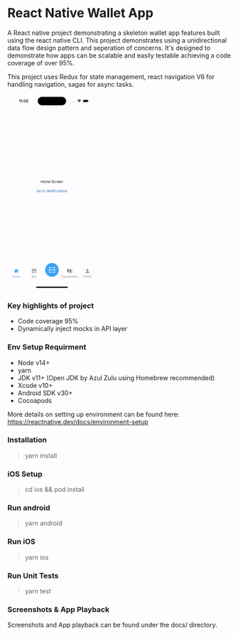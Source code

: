 # React Native Wallet App

A React native project demonstrating a skeleton wallet app features built using the react native CLI. This project demonstrates using a unidirectional data flow design pattern and seperation of concerns. It's designed to demonstrate how apps can be scalable and easily testable achieving a code coverage of over 95%.

This project uses Redux for state management, react navigation V6 for handling navigation, sagas for async tasks.

<img src="https://github.com/shettychirag7/react-native-wallet-app/blob/main/docs/wallet-app-demo.gif" width="200" height="440" alt="demo-gif" />

### Key highlights of project

- Code coverage 95%
- Dynamically inject mocks in API layer

### Env Setup Requirment

- Node v14+
- yarn
- JDK v11+ (Open JDK by Azul Zulu using Homebrew recommended)
- Xcode v10+
- Android SDK v30+
- Cocoapods

More details on setting up environment can be found here: https://reactnative.dev/docs/environment-setup

### Installation

> yarn install

### iOS Setup

> cd ios && pod install

### Run android

> yarn android

### Run iOS

> yarn ios

### Run Unit Tests

> yarn test

### Screenshots & App Playback

Screenshots and App playback can be found under the docs/ directory.
